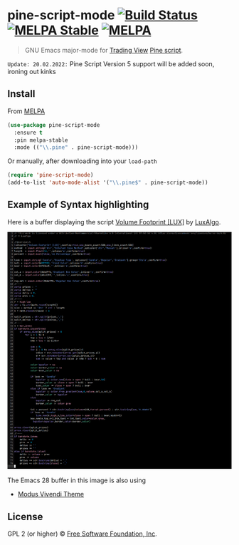 # pine-script-mode [![Build Status](https://travis-ci.org/EricCrosson/pine-script-mode.svg?branch=master)](https://travis-ci.org/EricCrosson/pine-script-mode) [![MELPA Stable](https://stable.melpa.org/packages/pine-script-mode-badge.svg)](https://stable.melpa.org/#/pine-script-mode) [![MELPA](https://melpa.org/packages/pine-script-mode-badge.svg)](https://melpa.org/#/pine-script-mode)

> GNU Emacs major-mode for [Trading View](https://tradingview.com) [Pine script](https://www.tradingview.com/study-script-reference/).


`Update: 20.02.2022:` Pine Script Version 5 support will be added soon, ironing out kinks


## Install

From [MELPA](https://melpa.org/)

```lisp
(use-package pine-script-mode
  :ensure t
  :pin melpa-stable
  :mode (("\\.pine" . pine-script-mode)))
```

Or manually, after downloading into your `load-path`

```lisp
(require 'pine-script-mode)
(add-to-list 'auto-mode-alist '("\\.pine$" . pine-script-mode))
```

## Example of Syntax highlighting

Here is a buffer displaying the script
[Volume Footprint [LUX]](https://www.tradingview.com/v/cdU6E9rm/) by [LuxAlgo](https://www.tradingview.com/u/LuxAlgo/).

![Rendered example](https://raw.githubusercontent.com/EricCrosson/pine-script-mode/master/img/luxalgo-demo.png)

The Emacs 28 buffer in this image is also using 

- [Modus Vivendi Theme](https://gitlab.com/protesilaos/modus-themes/)


## License

GPL 2 (or higher) © [Free Software Foundation, Inc](http://www.fsf.org/about).
